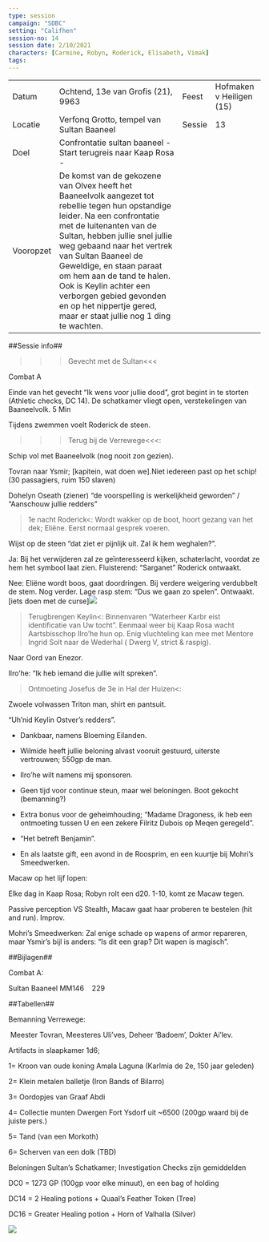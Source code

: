 ```yaml
---
type: session
campaign: "SDBC"
setting: "Califhen"
session-no: 14
session date: 2/10/2021
characters: [Carmine, Robyn, Roderick, Elisabeth, Vimak]
tags:
---
```

|           |                                                                                                                                                                                                                                                                                                                                                                                                                                  |        |                          |
| --------- | -------------------------------------------------------------------------------------------------------------------------------------------------------------------------------------------------------------------------------------------------------------------------------------------------------------------------------------------------------------------------------------------------------------------------------- | ------ | ------------------------ |
| Datum     | Ochtend, 13e van Grofis (21), 9963                                                                                                                                                                                                                                                                                                                                                                                               | Feest  | Hofmaken v Heiligen (15) |
| Locatie   | Verfonq Grotto, tempel van Sultan Baaneel                                                                                                                                                                                                                                                                                                                                                                                        | Sessie | 13                       |
| Doel      | Confrontatie sultan baaneel - Start terugreis naar Kaap Rosa -                                                                                                                                                                                                                                                                                                                                                                   |        |                          |
| Vooropzet | De komst van de gekozene van Olvex heeft het Baaneelvolk aangezet tot rebellie tegen hun opstandige leider. Na een confrontatie met de luitenanten van de Sultan, hebben jullie snel jullie weg gebaand naar het vertrek van Sultan Baaneel de Geweldige, en staan paraat om hem aan de tand te halen. Ook is Keylin achter een verborgen gebied gevonden en op het nippertje gered, maar er staat jullie nog 1 ding te wachten. |        |                          |

  
  
  

##Sessie info##

>>>Gevecht met de Sultan<<<

Combat A

Einde van het gevecht “Ik wens voor jullie dood”, grot begint in te storten (Athletic checks, DC 14). De schatkamer vliegt open, verstekelingen van Baaneelvolk. 5 Min

Tijdens zwemmen voelt Roderick de steen.

  

>>>Terug bij de Verrewege<<<:

Schip vol met Baaneelvolk (nog nooit zon gezien).

Tovran naar Ysmir; [kapitein, wat doen we].Niet iedereen past op het schip! (30 passagiers, ruim 150 slaven)

Dohelyn Oseath (ziener) “de voorspelling is werkelijkheid geworden” / “Aanschouw jullie redders”

  

>1e nacht Roderick<: Wordt wakker op de boot, hoort gezang van het dek; Eliëne. Eerst normaal gesprek voeren.

Wijst op de steen “dat ziet er pijnlijk uit. Zal ik hem weghalen?”.

Ja: Bij het verwijderen zal ze geïnteresseerd kijken, schaterlacht, voordat ze hem het symbool laat zien. Fluisterend: “Sarganet” Roderick ontwaakt.

Nee: Eliëne wordt boos, gaat doordringen. Bij verdere weigering verdubbelt de stem. Nog verder. Lage rasp stem: “Dus we gaan zo spelen”. Ontwaakt. [iets doen met de curse]![](https://lh6.googleusercontent.com/yhu9IKixlVKRJRzL9fo4U16zNLo_dXFdsuRxBwvGGYkcuo9zgX0QDDAsT6ZNAgMKsKQy8vB_PK3m0F-PvRNvvqz9f91Wievoaaelo5IqgqX0-0ysEGWK_okA_pi3URP61rJUR-6tJh8BBJEJ9GdJ)

  

>Terugbrengen Keylin<: Binnenvaren “Waterheer Karbr eist identificatie van Uw tocht”. Eenmaal weer bij Kaap Rosa wacht Aartsbisschop Ilro’he hun op. Enig vluchteling kan mee met Mentore Ingrid Solt naar de Wederhal ( Dwerg V, strict & raspig).

Naar Oord van Enezor.

Ilro’he: “Ik heb iemand die jullie wilt spreken”. 

  

>Ontmoeting Josefus de 3e in Hal der Huizen<: 

Zwoele volwassen Triton man, shirt en pantsuit.

“Uh’nid Keylin Ostver’s redders”.

- Dankbaar, namens Bloeming Eilanden.
    
- Wilmide heeft jullie beloning alvast vooruit gestuurd, uiterste vertrouwen; 550gp de man.
    
- Ilro’he wilt namens mij sponsoren.
    
- Geen tijd voor continue steun, maar wel beloningen. Boot gekocht (bemanning?)
    
- Extra bonus voor de geheimhouding; “Madame Dragoness, ik heb een ontmoeting tussen U en een zekere Filritz Dubois op Meqen geregeld”.
    
- “Het betreft Benjamin”.
    
- En als laatste gift, een avond in de Roosprim, en een kuurtje bij Mohri’s Smeedwerken. 
    

  

Macaw op het lijf lopen:

Elke dag in Kaap Rosa; Robyn rolt een d20. 1-10, komt ze Macaw tegen.

Passive perception VS Stealth, Macaw gaat haar proberen te bestelen (hit and run). Improv.

  

Mohri’s Smeedwerken: Zal enige schade op wapens of armor repareren, maar Ysmir’s bijl is anders: “Is dit een grap? Dit wapen is magisch”.

  

##Bijlagen##

Combat A:

Sultan Baaneel MM146    229

  

##Tabellen##

Bemanning Verrewege:

 Meester Tovran, Meesteres Uli’ves, Deheer ‘Badoem’, Dokter Ai’lev.

  
  
  

Artifacts in slaapkamer 1d6;

1= Kroon van oude koning Amala Laguna (Karlmia de 2e, 150 jaar geleden)

2= Klein metalen balletje (Iron Bands of Bilarro)

3= Oordopjes van Graaf Abdi

4= Collectie munten Dwergen Fort Ysdorf uit ~6500 (200gp waard bij de juiste pers.)

5= Tand (van een Morkoth)

6= Scherven van een dolk (TBD)

  

Beloningen Sultan’s Schatkamer; Investigation Checks zijn gemiddelden

DC0 = 1273 GP (100gp voor elke minuut), en een bag of holding

DC14 = 2 Healing potions + Quaal’s Feather Token (Tree)

DC16 = Greater Healing potion + Horn of Valhalla (Silver)

  

![](https://lh6.googleusercontent.com/_Ck2aZNKJbkKk8922GDSutioPwsUYhWCCSeMhZ6cktC-zZUNt5VZo1R8acvMJ4vQgW1__2eD5_80ggppPopciuZ6cYWvdojCTeRpWHYk9P7OpvYVzhW4viZQbXQihKWJVVCivE3kYRhJVQXc98kO)